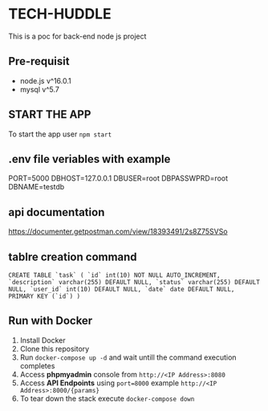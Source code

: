 # TECH-HUDDLE
This is a poc for back-end node js project

## Pre-requisit

 - node.js v^16.0.1
 - mysql v^5.7

## START THE APP
To start the app user `npm start`
## .env file veriables with example
PORT=5000
DBHOST=127.0.0.1
DBUSER=root
DBPASSWPRD=root
DBNAME=testdb
## api documentation
https://documenter.getpostman.com/view/18393491/2s8Z75SVSo

## tablre creation command
```CREATE TABLE `task` (
  `id` int(10) NOT NULL AUTO_INCREMENT,
  `description` varchar(255) DEFAULT NULL,
  `status` varchar(255) DEFAULT NULL,
  `user_id` int(10) DEFAULT NULL,
  `date` date DEFAULT NULL,
  PRIMARY KEY (`id`)
)```

## Run with Docker

1. Install Docker
2. Clone this repository
3. Run `docker-compose up -d` and wait untill the command execution completes
4. Access **phpmyadmin** console from `http://<IP Address>:8080`
5. Access **API Endpoints** using `port=8000` example `http://<IP Address>:8000/{params}`
6. To tear down the stack execute `docker-compose down`